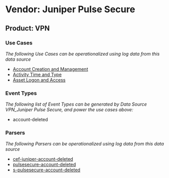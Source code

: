 Vendor: Juniper Pulse Secure
============================
Product: VPN
------------

### Use Cases

_The following Use Cases can be operationalized using log data from this data source_

* [Account Creation and Management](usecase_account_creation_and_management.md)
* [Activity Time  and Type](usecase_activity_time__and_type.md)
* [Asset Logon and Access](usecase_asset_logon_and_access.md)


### Event Types

_The following list of Event Types can be generated by Data Source VPN_Juniper Pulse Secure, and power the use cases above:_

- account-deleted


### Parsers

_The following Parsers can be operationalized using log data from this data source_

* [cef-juniper-account-deleted](parserContent_cef-juniper-account-deleted.md)
* [pulsesecure-account-deleted](parserContent_pulsesecure-account-deleted.md)
* [s-pulsesecure-account-deleted](parserContent_s-pulsesecure-account-deleted.md)
